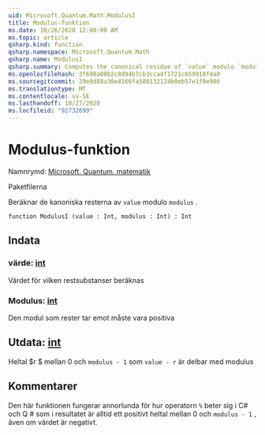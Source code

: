 ```yaml
---
uid: Microsoft.Quantum.Math.ModulusI
title: Modulus-funktion
ms.date: 10/26/2020 12:00:00 AM
ms.topic: article
qsharp.kind: function
qsharp.namespace: Microsoft.Quantum.Math
qsharp.name: ModulusI
qsharp.summary: Computes the canonical residue of `value` modulo `modulus`.
ms.openlocfilehash: 3f698a00b2c8d94b7cb3cca4f1721c659918f4a0
ms.sourcegitcommit: 29e0d88a30e4166fa580132124b0eb57e1f0e986
ms.translationtype: MT
ms.contentlocale: sv-SE
ms.lasthandoff: 10/27/2020
ms.locfileid: "92732699"
---
```

# <a name="modulusi-function"></a>Modulus-funktion

Namnrymd: [Microsoft. Quantum. matematik](xref:Microsoft.Quantum.Math)

Paketfilerna [](https://nuget.org/packages/)


Beräknar de kanoniska resterna av `value` modulo `modulus` .

```qsharp
function ModulusI (value : Int, modulus : Int) : Int
```


## <a name="input"></a>Indata

### <a name="value--int"></a>värde: [int](xref:microsoft.quantum.lang-ref.int)

Värdet för vilken restsubstanser beräknas


### <a name="modulus--int"></a>Modulus: [int](xref:microsoft.quantum.lang-ref.int)

Den modul som rester tar emot måste vara positiva



## <a name="output--int"></a>Utdata: [int](xref:microsoft.quantum.lang-ref.int)

Heltal $r $ mellan 0 och `modulus - 1` som `value - r` är delbar med modulus

## <a name="remarks"></a>Kommentarer

Den här funktionen fungerar annorlunda för hur operatorn `%` beter sig i C# och Q # som i resultatet är alltid ett positivt heltal mellan 0 och `modulus - 1` , även om värdet är negativt.